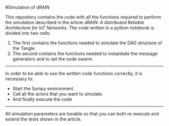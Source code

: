 #Simulation of dRAIN

This repository contains the code with all the functions required to perform the simulation
described in the article _dRAIN: A distributed Reliable Architecture for IoT Networks_.
The code written in a python notebook is divided into two cells:
1. The first contains the functions needed to simulate the DAG structure of the Tangle.
2. The second contains the functions needed to instantiate the message generators and to set the node swarm.
---
In order to be able to use the written code functions correctly, it is necessary to:
* Start the Sympy environment. 
* Call all the actors that you want to simulate.
* And finally execute the code 
---
All simulation parameters are tunable so that you can both re-execute and extend the tests shown in the article.